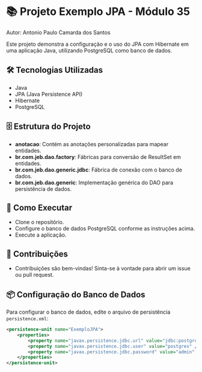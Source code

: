 # 📚 Projeto Exemplo JPA - Módulo 35

Autor: Antonio Paulo Camarda dos Santos

Este projeto demonstra a configuração e o uso do JPA com Hibernate em uma aplicação Java, utilizando PostgreSQL como banco de dados.

## 🛠 Tecnologias Utilizadas

- Java
- JPA (Java Persistence API)
- Hibernate
- PostgreSQL

## 🗄 Estrutura do Projeto

- **anotacao**: Contém as anotações personalizadas para mapear entidades.
- **br.com.jeb.dao.factory**: Fábricas para conversão de ResultSet em entidades.
- **br.com.jeb.dao.generic.jdbc**: Fábrica de conexão com o banco de dados.
- **br.com.jeb.dao.generic**: Implementação genérica do DAO para persistência de dados.
  
## 🚀 Como Executar
- Clone o repositório.
- Configure o banco de dados PostgreSQL conforme as instruções acima.
- Execute a aplicação.

## 🤝 Contribuições
- Contribuições são bem-vindas! Sinta-se à vontade para abrir um issue ou pull request.

## 📦 Configuração do Banco de Dados

Para configurar o banco de dados, edite o arquivo de persistência `persistence.xml`:

```xml
<persistence-unit name="ExemploJPA">
    <properties>
        <property name="javax.persistence.jdbc.url" value="jdbc:postgresql://localhost:15432/vendas_online" />
        <property name="javax.persistence.jdbc.user" value="postgres" />
        <property name="javax.persistence.jdbc.password" value="admin" />
    </properties>
</persistence-unit>
```



